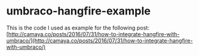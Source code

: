 # umbraco-hangfire-example

This is the code I used as example for the following post: [http://camaya.co/posts/2016/07/31/how-to-integrate-hangfire-with-umbraco/](http://camaya.co/posts/2016/07/31/how-to-integrate-hangfire-with-umbraco/)

